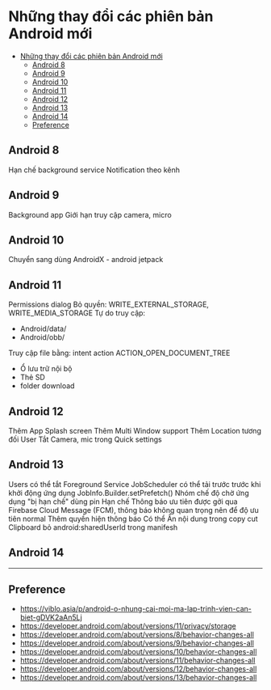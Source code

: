 # Những thay đổi các phiên bản Android mới

- [Những thay đổi các phiên bản Android mới](#những-thay-đổi-các-phiên-bản-android-mới)
  - [Android 8](#android-8)
  - [Android 9](#android-9)
  - [Android 10](#android-10)
  - [Android 11](#android-11)
  - [Android 12](#android-12)
  - [Android 13](#android-13)
  - [Android 14](#android-14)
  - [Preference](#preference)


## Android 8

Hạn chế background service
Notification theo kênh

## Android 9

Background app Giới hạn truy cập camera, micro

## Android 10

Chuyển sang dùng AndroidX - android jetpack

## Android 11

Permissions dialog
Bỏ quyền: WRITE_EXTERNAL_STORAGE, WRITE_MEDIA_STORAGE
Tự do truy cập:
- Android/data/
- Android/obb/

Truy cập file bằng: intent action ACTION_OPEN_DOCUMENT_TREE
- Ổ lưu trữ nội bộ
- Thẻ SD
- folder download

## Android 12

Thêm App Splash screen
Thêm Multi Window support 
Thêm Location tương đối
User Tắt Camera, mic trong Quick settings

## Android 13

Users có thể tắt Foreground Service
JobScheduler có thể tải trước trước khi khởi động ứng dụng
JobInfo.Builder.setPrefetch()
Nhóm chế độ chờ ứng dụng "bị hạn chế" dùng pin
Hạn chế Thông báo ưu tiên được gởi qua Firebase Cloud Message (FCM), thông báo không quan trọng nên để độ ưu tiên normal
Thêm quyền hiện thông báo
Có thể Ẩn nội dung trong copy cut Clipboard
bỏ android:sharedUserId trong manifesh

## Android 14



---

## Preference

- https://viblo.asia/p/android-o-nhung-cai-moi-ma-lap-trinh-vien-can-biet-gDVK2aAn5Lj
- https://developer.android.com/about/versions/11/privacy/storage
- https://developer.android.com/about/versions/8/behavior-changes-all
- https://developer.android.com/about/versions/9/behavior-changes-all
- https://developer.android.com/about/versions/10/behavior-changes-all
- https://developer.android.com/about/versions/11/behavior-changes-all
- https://developer.android.com/about/versions/12/behavior-changes-all
- https://developer.android.com/about/versions/13/behavior-changes-all